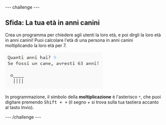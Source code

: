 --- challenge ---

## Sfida: La tua età in anni canini

Crea un programma per chiedere agli utenti la loro età, e poi dirgli la loro età in anni canini! Puoi calcolare l'età di una persona in anni canini moltiplicando la loro età per 7.

![screenshot](images/me-dog-years.png)

In programmazione, il simbolo della **moltiplicazione** è l'asterisco `*`, che puoi digitare premendo <kbd>Shift + +</kbd> (il segno + si trova sulla tua tastiera accanto al tasto Invio).

--- /challenge ---